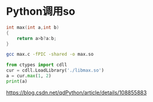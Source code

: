 # Python调用so

```C
int max(int a,int b)
{
    return a>b?a:b;
}
```

```bash
gcc max.c -fPIC -shared -o max.so
```

```python
from ctypes import cdll  
cur = cdll.LoadLibrary('./libmax.so')  
a = cur.max(1, 2)
print(a)
```

https://blog.csdn.net/qdPython/article/details/108855883
